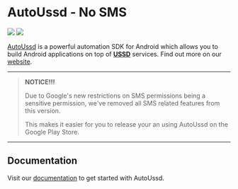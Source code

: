 # AutoUssd - No SMS

![](https://img.shields.io/badge/version-2.0.3-blue) ![](https://img.shields.io/badge/platform-android-brightgreen)

[AutoUssd](https://autoussd.com) is a powerful automation SDK for Android which allows you to build Android applications on top of **[USSD](https://www.techtarget.com/searchnetworking/definition/USSD)** services. Find out more on our [website](https://autoussd.com).

---

> **NOTICE!!!**
>
> Due to Google's new restrictions on SMS permissions being a sensitive permission, we've removed all SMS related features from this version.
>
> This makes it easier for you to release your an using AutoUssd on the Google Play Store.

---

## Documentation

Visit our  [documentation](https://autoussd.com/docs) to get started with AutoUssd.
